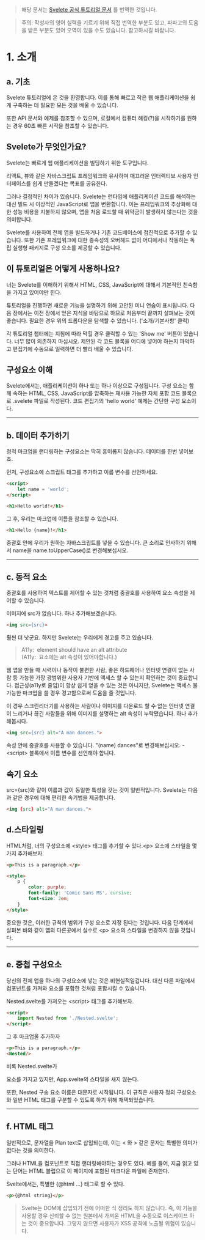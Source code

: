 > 해당 문서는 [Svelete 공식 튜토리얼 문서](https://svelte.dev/tutorial/basics) 를 번역한 것입니다.

>주의: 작성자의 영어 실력을 기르기 위해 직접 번역한 부분도 있고, 파파고의 도움을 받은 부분도 있어 오역이 있을 수도 있습니다. 참고하시길 바랍니다.

# 1. 소개
##  a. 기초
Svelete 튜토리얼에 온 것을 환영합니다.
이를 통해 빠르고 작은 웹 애플리케이션을 쉽게 구축하는 데 필요한 모든 것을 배울 수 있습니다. 

또한 API 문서와 예제를 참조할 수 있으며, 로컬에서 컴퓨터 해킹(?)을 시작하기를 원하는 경우 60초 빠른 시작을 참조할 수 있습니다.

## Svelete가 무엇인가요?
Svelete는 빠르게 웹 애플리케이션을 빌딩하기 위한 도구입니다. 

리액트, 뷰와 같은 자바스크립트 프레임워크와 유사하며 매끄러운 인터렉티브 사용자 인터페이스를 쉽게 만들겠다는 목표를 공유한다.

그러나 결정적인 차이가 있습니다. Svelete는 런타임에 애플리케이션 코드를 해석하는 대신 빌드 시 이상적인 JavaScript로 앱을 변환합니다. 이는 프레임워크의 추상화에 대한 성능 비용을 지불하지 않으며, 앱을 처음 로드할 때 위약금이 발생하지 않는다는 것을 의미합니다.

Svelete를 사용하여 전체 앱을 빌드하거나 기존 코드베이스에 점진적으로 추가할 수 있습니다. 또한 기존 프레임워크에 대한 종속성의 오버헤드 없이 어디에서나 작동하는 독립 실행형 패키지로 구성 요소를 제공할 수 있습니다.

## 이 튜토리얼은 어떻게 사용하나요?
너는 Svelete를 이해하기 위해서 HTML, CSS, JavaScript에 대해서 기본적인 친숙함을 가지고 있어야만 한다. 

튜토리얼을 진행하면 새로운 기능을 설명하기 위해 고안된 미니 연습이 표시됩니다. 다음 장에서는 이전 장에서 얻은 지식을 바탕으로 하므로 처음부터 끝까지 살펴보는 것이 좋습니다. 필요한 경우 위의 드롭다운을 탐색할 수 있습니다. ('소개/기본사항' 클릭)

각 튜토리얼 챕터에는 지침에 따라 막힐 경우 클릭할 수 있는 'Show me' 버튼이 있습니다. 너무 많이 의존하지 마십시오. 제안된 각 코드 블록을 어디에 넣어야 하는지 파악하고 편집기에 수동으로 일력하면 더 빨리 배울 수 있습니다.

## 구성요소 이해
Svelete에서는, 애플리케이션이 하나 또는 하나 이상으로 구성됩니다. 구성 요소는 함께 속하는 HTML, CSS, JavaScript를 압축하는 재사용 가능한 자체 포함 코드 블록으로 .svelete 파일로 작성된다. 코드 편집기의 'hello world' 예제는 간단한 구성 요소이다.
___
## b. 데이터 추가하기
정적 마크업을 랜더링하는 구성요소는 딱히 흥미롭지 않습니다. 데이터를 한번 넣어보죠.

먼저, 구성요소에 스크립트 태그를 추가하고 이름 변수를 선언하세요.
~~~html
<script>
	let name = 'world';
</script>

<h1>Hello world!</h1>
~~~
그 후, 우리는 마크업에 이름을 참조할 수 있습니다.
~~~html
<h1>Hello {name}!</h1>
~~~
중괄호 안에 우리가 원하는 자바스크립트를 넣을 수 있습니다. 큰 소리로 인사하기 위해서 name을 name.toUpperCase()로 변경해보십시오.
___
## c. 동적 요소
중괄호를 사용하여 텍스트를 제어할 수 있는 것처럼 중괄호를 사용하여 요소 속성을 제어할 수 있습니다.

이미지에 src가 없습니다. 하나 추가해보겠습니다.
~~~html
<img src={src}>
~~~
훨씬 더 낫군요. 하지만 Svelete는 우리에게 경고를 주고 있습니다.
> A11y: <img> element should have an alt attribute<br>(A11y: <img> 요소에는 alt 속성이 있어야합니다.)

웹 앱을 만들 때 시력이나 동작이 불편한 사람, 좋은 하드웨어나 인터넷 연결이 없는 사람 등 가능한 가장 광범위한 사용자 기반에 액세스 할 수 있는지 확인하는 것이 중요합니다. 접근성(a11y로 줄임)이 항상 쉽게 얻을 수 있는 것은 아니지만, Svelete는 액세스 불가능한 마크업을 쓸 경우 경고함으로써 도움을 줄 것입니다.

이 경우 스크린리더기를 사용하는 사람이나 이미지를 다운로드 할 수 없는 인터넷 연결이 느리거나 끊긴 사람들을 위해 이미지를 설명하는 alt 속성이 누락됐습니다. 하나 추가해봅시다.
~~~html
<img src={src} alt="A man dances.">
~~~
속성 안에 중괄호를 사용할 수 있습니다. "(name) dances"로 변경해보십시오. - \<script> 블록에서 이름 변수를 선언해야 합니다.

## 속기 요소
src={src}와 같이 이름과 값이 동일한 특성을 갖는 것이 일반적입니다. Svelete는 다음과 같은 경우에 대해 편리한 속기법을 제공합니다.
~~~html
<img {src} alt="A man dances.">
~~~
## d.스타일링
HTML처럼, 너의 구성요소에 \<style> 태그를 추가할 수 있다.\<p> 요소에 스타일을 몇가지 추가해보자.
~~~html
<p>This is a paragraph.</p>

<style>
	p {
		color: purple;
		font-family: 'Comic Sans MS', cursive;
		font-size: 2em;
	}
</style>
~~~

중요한 것은, 이러한 규칙의 범위가 구성 요소로 지정 된다는 것입니다. 다음 단계에서 살펴본 바와 같이 앱의 다른곳에서 실수로 \<p> 요소의 스타일을 변경하지 않을 것입니다.
___
## e. 중첩 구성요소
당신의 전체 앱을 하나의 구성요소에 넣는 것은 비현실적일겁니다. 대신 다른 파일에서 컴포넌트를 가져와 요소를 포함한 것처럼 포함시킬 수 있습니다.

Nested.svelte를 가져오는 \<script> 태그를 추가해보자.
~~~html
<script>
	import Nested from './Nested.svelte';
</script>
~~~

그 후 마크업울 추가하자
~~~html
<p>This is a paragraph.</p>
<Nested/>
~~~

비록 Nested.svelte가 <p>요소를 가지고 있지만, App.svelte의 스타일을 새지 않는다.

또한, Nested 구송 요소 이름은 대문자로 시작됩니다. 이 규칙은 사용자 정의 구성요소와 일반 HTML 태그를 구분할 수 있도록 하기 위해 채택되었습니다.
___
## f. HTML 태그
일반적으로, 문자열을 Plan text로 삽입되는데, 이는 < 와 > 같은 문자는 특별한 의미가 없다는 것을 의미한다.

그러나 HTML을 컴포넌트로 직접 랜더링해야하는 경우도 있다. 예를 들어, 지금 읽고 있는 단어는 HTML 블럽으로 이 페이지에 포함된 마크다운 파일에 존재한다.

Svelte에서는, 특별한 {@html ...} 태그로 할 수 있다.
~~~html
<p>{@html string}</p>
~~~

> Svelte는 DOM에 삽입되기 전에 어떠한 식 정리도 하지 않습니다. 즉, 이 기능을 사용할 경우 신뢰할 수 없는 원본에서 가져온 HTML을 수동으로 이스케이프 하는 것이 중요합니다. 그렇지 않으면 사용자가 XSS 공격에 노출될 위험이 있습니다.